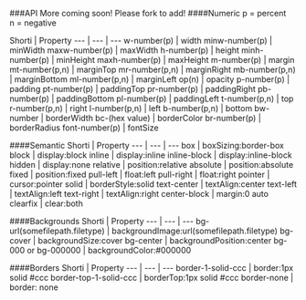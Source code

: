 ###API
More coming soon!  Please fork to add!
####Numeric
p = percent<br>
n = negative<br>

Shorti | Property
--- | --- | ---
w-number(p) | width
minw-number(p) | minWidth
maxw-number(p) | maxWidth
h-number(p) | height
minh-number(p) | minHeight
maxh-number(p) | maxHeight
m-number(p) | margin
mt-number(p,n) | marginTop
mr-number(p,n) | marginRight
mb-number(p,n) | marginBottom
ml-number(p,n) | marginLeft
op(n) | opacity
p-number(p) | padding
pt-number(p) | paddingTop
pr-number(p) | paddingRight
pb-number(p) | paddingBottom
pl-number(p) | paddingLeft
t-number(p,n) | top
r-number(p,n) | right
l-number(p,n) | left
b-number(p,n) | bottom
bw-number | borderWidth
bc-(hex value) | borderColor
br-number(p) | borderRadius
font-number(p) | fontSize

####Semantic
Shorti | Property
--- | --- | ---
box | boxSizing:border-box 
block | display:block 
inline | display:inline 
inline-block | display:inline-block
hidden | display:none
relative | position:relative 
absolute | position:absolute 
fixed | position:fixed 
pull-left | float:left 
pull-right | float:right 
pointer | cursor:pointer 
solid | borderStyle:solid 
text-center | textAlign:center 
text-left | textAlign:left 
text-right | textAlign:right
center-block | margin:0 auto
clearfix | clear:both

####Backgrounds
Shorti | Property
--- | --- | ---
bg-url(somefilepath.filetype) | backgroundImage:url(somefilepath.filetype)
bg-cover | backgroundSize:cover
bg-center | backgroundPosition:center
bg-000 or bg-000000 | backgroundColor:#000000

####Borders
Shorti | Property
--- | --- | ---
border-1-solid-ccc | border:1px solid #ccc
border-top-1-solid-ccc | borderTop:1px solid #ccc
border-none | border: none
